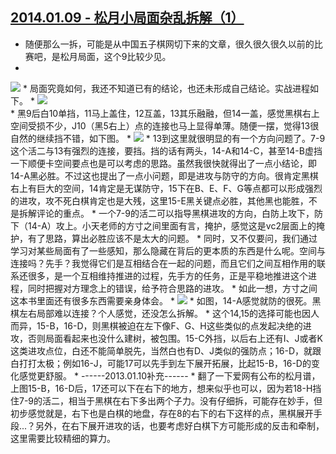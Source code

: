 ## [2014.01.09 - 松月小局面杂乱拆解（1）][0]

* 随便那么一拆，可能是从中国五子棋网切下来的文章，很久很久很久以前的比赛吧，是松月局面，这个9比较少见。
* 
![](http://imglf0.ph.126.net/3s02ddUq-0bmZUDQnRj__g==/4847280574034380440.png)
* 
局面究竟如何，我还不知道已有的结论，也还未形成自己结论。实战进程如下。
* 
![](http://imglf1.ph.126.net/A2n1RcoKK280BsgT56A27Q==/6597316057262773786.png)  
* 
黑9后白10单挡，11马上盖住，12互盖，13其乐融融，但14一盖，感觉黑棋右上空间受损不少，J10（黑5右上）点的连接也马上显得单薄。随便一摆，觉得13很自然的继续挡不错，如下图。
* 
![](http://imglf1.ph.126.net/znlqMPjkqyQ7F8MyujEVcg==/3184607886604416745.png)
* 
13到这里就很明显的有一个方向问题了。7-9这个活二与13有强烈的连接，要挡。挡的话有两头，14-A和14-C，甚至14-B虚挡一下顺便卡空间要点也是可以考虑的思路。虽然我很快就得出了一点小结论，即14-A黑必胜。不过这也提出了一点小问题，即是进攻与防守的方向。很肯定黑棋右上有巨大的空间，14肯定是无谋防守，15下在B、E、F、G等点都可以形成强烈的进攻，攻不死白棋肯定也是大残，这里15-E黑关键点必胜，其他黑也能胜，不是拆解评论的重点。
* 
一个7-9的活二可以指导黑棋进攻的方向，白防上攻下，防下（14-A）攻上。小天老师的方寸之间里面有言，掩护，感觉这是vc2层面上的掩护，有了思路，算出必胜应该不是太大的问题。
* 
同时，又不仅要问，我们通过学习对某些局面有了一些感知，那么隐藏在背后的更本质的东西是什么呢。空间与连接吗？先手？我觉得它们是互相结合在一起的问题，而且它们之间互相作用的联系还很多，是一个互相维持推进的过程，先手方的任务，正是平稳地推进这个进程，同时把握对方理念上的错误，给予符合思路的进攻。
* 
如此一想，方寸之间这本书里面还有很多东西需要亲身体会。
* 
![](http://imglf2.ph.126.net/OUm4WZj0t5casJunzb_A4A==/1850979446949328580.png)
* 
如图，14-A感觉就防的很死。黑棋左右局部难以连接？个人感觉，还没怎么拆解。
* 
这个14,15的选择可能也因人而异，15-B，16-D，则黑棋被迫在左下像F、G、H这些类似的点发起决绝的进攻，否则局面看起来也没什么建树，被包围。15-C外挡，以后右上还有I、J或者K这类进攻点位，白还不能简单脱先，当然白也有D、J类似的强防点；16-D，就跟白打打太极；例如16-J，可能17可以先手到左下展开拓展，比起15-B，16-D的变化感觉更舒服。
* 
------2013.01.10补充------
* 
翻了一下爱网有公布的松月谱，上图15-B，16-D后，17还可以下在右下的地方，想来似乎也可以，因为若18-H挡住7-9的活二，相当于黑棋在右下多出两个子力。没有仔细拆，可能存在妙手，但初步感觉就是，右下也是白棋的地盘，存在8的右下的右下这样的点，黑棋展开手段...？另外，在右下展开进攻的话，也要考虑好白棋下方可能形成的反击和牵制，这里需要比较精细的算力。  



[0]: #